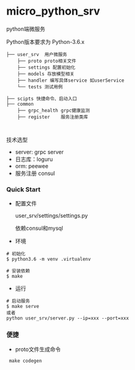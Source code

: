 # micro_python_srv

python端微服务

Python版本要求为 Python-3.6.x

```
├── user_srv  用户微服务
    ├── proto proto相关文件
    ├── settings 配置初始化
    ├── models 存放模型相关
    ├── handler 编写具体service 如userService
    └── tests 测试用例

├── scipts 快捷命令、启动入口
├── common
    ├── grpc_health grpc健康监测
    ├── register    服务注册类库

    
```

技术选型
- server: grpc server 
- 日志库：loguru
- orm:   peewee
- 服务注册 consul 


### Quick Start

- 配置文件

   user_srv/settings/settings.py
   
  依赖consul和mysql

- 环境
```
# 初始化
$ python3.6 -m venv .virtualenv

# 安装依赖
$ make
```

- 运行

```
# 启动服务
$ make serve
或者 
python user_srv/server.py --ip=xxx --port=xxx
```


### 便捷
- proto文件生成命令
```
 make codegen
```















